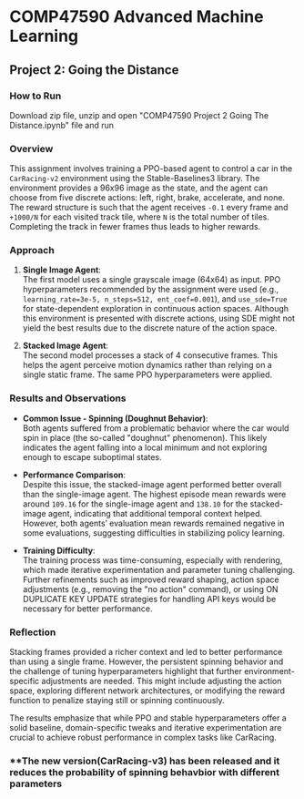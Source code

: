 # COMP47590 Advanced Machine Learning
## Project 2: Going the Distance
### How to Run
Download zip file, unzip and open "COMP47590 Project 2 Going The Distance.ipynb" file and run

### Overview
This assignment involves training a PPO-based agent to control a car in the `CarRacing-v2` environment using the Stable-Baselines3 library. The environment provides a 96x96 image as the state, and the agent can choose from five discrete actions: left, right, brake, accelerate, and none. The reward structure is such that the agent receives `-0.1` every frame and `+1000/N` for each visited track tile, where `N` is the total number of tiles. Completing the track in fewer frames thus leads to higher rewards.

### Approach
1. **Single Image Agent**:  
   The first model uses a single grayscale image (64x64) as input. PPO hyperparameters recommended by the assignment were used (e.g., `learning_rate=3e-5, n_steps=512, ent_coef=0.001`), and `use_sde=True` for state-dependent exploration in continuous action spaces. Although this environment is presented with discrete actions, using SDE might not yield the best results due to the discrete nature of the action space.

2. **Stacked Image Agent**:  
   The second model processes a stack of 4 consecutive frames. This helps the agent perceive motion dynamics rather than relying on a single static frame. The same PPO hyperparameters were applied.

### Results and Observations
- **Common Issue - Spinning (Doughnut Behavior)**:  
  Both agents suffered from a problematic behavior where the car would spin in place (the so-called "doughnut" phenomenon). This likely indicates the agent falling into a local minimum and not exploring enough to escape suboptimal states.
  
- **Performance Comparison**:  
  Despite this issue, the stacked-image agent performed better overall than the single-image agent. The highest episode mean rewards were around `109.16` for the single-image agent and `138.10` for the stacked-image agent, indicating that additional temporal context helped. However, both agents’ evaluation mean rewards remained negative in some evaluations, suggesting difficulties in stabilizing policy learning.

- **Training Difficulty**:  
  The training process was time-consuming, especially with rendering, which made iterative experimentation and parameter tuning challenging. Further refinements such as improved reward shaping, action space adjustments (e.g., removing the "no action" command), or using ON DUPLICATE KEY UPDATE strategies for handling API keys would be necessary for better performance.

### Reflection
Stacking frames provided a richer context and led to better performance than using a single frame. However, the persistent spinning behavior and the challenge of tuning hyperparameters highlight that further environment-specific adjustments are needed. This might include adjusting the action space, exploring different network architectures, or modifying the reward function to penalize staying still or spinning continuously.

The results emphasize that while PPO and stable hyperparameters offer a solid baseline, domain-specific tweaks and iterative experimentation are crucial to achieve robust performance in complex tasks like CarRacing.

### **The new version(CarRacing-v3) has been released and it reduces the probability of spinning behavbior with different parameters
